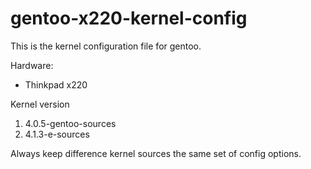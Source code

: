 # gentoo-x220-kernel-config
This is the kernel configuration file for gentoo.

Hardware:

* Thinkpad x220

Kernel version

1. 4.0.5-gentoo-sources
2. 4.1.3-e-sources

Always keep difference kernel sources the same set of config options.
